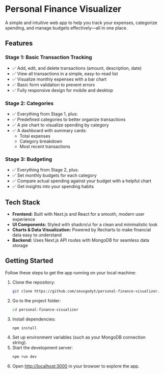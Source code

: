 # Personal Finance Visualizer

A simple and intuitive web app to help you track your expenses, categorize spending, and manage budgets effectively—all in one place.

## Features

### Stage 1: Basic Transaction Tracking
- ✅ Add, edit, and delete transactions (amount, description, date)
- ✅ View all transactions in a simple, easy-to-read list
- ✅ Visualize monthly expenses with a bar chart
- ✅ Basic form validation to prevent errors
- ✅ Fully responsive design for mobile and desktop

### Stage 2: Categories
- ✅ Everything from Stage 1, plus:
- ✅ Predefined categories to better organize transactions
- ✅ A pie chart to visualize spending by category
- ✅ A dashboard with summary cards:
  - Total expenses
  - Category breakdown
  - Most recent transactions

### Stage 3: Budgeting
- ✅ Everything from Stage 2, plus:
- ✅ Set monthly budgets for each category
- ✅ Compare actual spending against your budget with a helpful chart
- ✅ Get insights into your spending habits

## Tech Stack
- **Frontend:** Built with Next.js and React for a smooth, modern user experience
- **UI Components:** Styled with shadcn/ui for a clean and minimalistic look
- **Charts & Data Visualization:** Powered by Recharts to make financial data easy to understand
- **Backend:** Uses Next.js API routes with MongoDB for seamless data storage

## Getting Started

Follow these steps to get the app running on your local machine:

1. Clone the repository:
   ```sh
   git clone https://github.com/zeusgodyt/personal-finance-visualizer.git
   ```
2. Go to the project folder:
   ```sh
   cd personal-finance-visualizer
   ```
3. Install dependencies:
   ```sh
   npm install
   ```
4. Set up environment variables (such as your MongoDB connection string).
5. Start the development server:
   ```sh
   npm run dev
   ```
6. Open [http://localhost:3000](http://localhost:3000) in your browser to explore the app.


